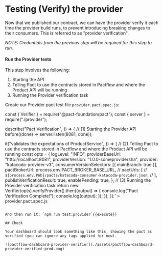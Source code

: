 # Testing (Verify) the provider

Now that we published our contract, we can have the provider verify it each time the provider build runs, to prevent introducing breaking changes to their consumers. This is referred to as "provider verification".

_NOTE: Credentials from the previous step will be required for this step to run._

#### Run the Provider tests

This step involves the following:

1. Starting the API
2. Telling Pact to use the contracts stored in Pactflow and where the Product API will be running
3. Running the Provider verification task

Create our Provider pact test file `provider.pact.spec.js`:

const { Verifier } = require("@pact-foundation/pact");
const { server } = require("./provider");

describe("Pact Verification", () => {
// (1) Starting the Provider API
before((done) => server.listen(8081, done));

it("validates the expectations of ProductService", () => {
// (2) Telling Pact to use the contracts stored in Pactflow and where the Product API will be running
const opts = {
logLevel: "INFO",
providerBaseUrl: "http://localhost:8081",
providerVersion: "1.0.0-someprovidersha",
provider: "katacoda-provider-v3",
consumerVersionSelectors: [{ mainBranch: true }],
pactBrokerUrl: process.env.PACT_BROKER_BASE_URL,
// pactUrls: [
// `${process.env.PWD}/pacts/katacoda-consumer-katacoda-provider.json`,
// ],
publishVerificationResult: true,
enablePending: true,
};
// (3) Running the Provider verification task
return new Verifier(opts).verifyProvider().then((output) => {
console.log("Pact Verification Complete!");
console.log(output);
});
});
});' > provider.pact.spec.js

```{{exec}}

And then run it: `npm run test:provider`{{execute}}

## Check

Your dashboard should look something like this, showing the pact as verified (you can ignore any tags applied for now).

![pactflow-dashboard-provider-verifier](./assets/pactflow-dashboard-provider-verified-prod.png)

```
